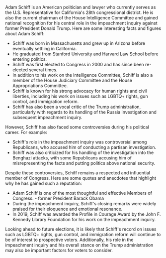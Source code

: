 Adam Schiff is an American politician and lawyer who currently serves as the U.S. Representative for California's 28th congressional district. He is also the current chairman of the House Intelligence Committee and gained national recognition for his central role in the impeachment inquiry against former President Donald Trump. Here are some interesting facts and figures about Adam Schiff:

- Schiff was born in Massachusetts and grew up in Arizona before eventually settling in California.
- He graduated from Stanford University and Harvard Law School before entering politics.
- Schiff was first elected to Congress in 2000 and has since been re-elected several times.
- In addition to his work on the Intelligence Committee, Schiff is also a member of the House Judiciary Committee and the House Appropriations Committee.
- Schiff is known for his strong advocacy for human rights and civil liberties, including his work on issues such as LGBTQ+ rights, gun control, and immigration reform.
- Schiff has also been a vocal critic of the Trump administration, particularly with regards to its handling of the Russia investigation and subsequent impeachment inquiry.

However, Schiff has also faced some controversies during his political career. For example:

- Schiff's role in the impeachment inquiry was controversial among Republicans, who accused him of conducting a partisan investigation.
- Schiff was also criticized for his handling of the investigation into the Benghazi attacks, with some Republicans accusing him of misrepresenting the facts and putting politics above national security.

Despite these controversies, Schiff remains a respected and influential member of Congress. Here are some quotes and anecdotes that highlight why he has gained such a reputation:

- Adam Schiff is one of the most thoughtful and effective Members of Congress. - former President Barack Obama
- During the impeachment inquiry, Schiff's closing remarks were widely praised for their eloquence and emotional resonance.
- In 2019, Schiff was awarded the Profile in Courage Award by the John F. Kennedy Library Foundation for his work on the impeachment inquiry.

Looking ahead to future elections, it is likely that Schiff's record on issues such as LGBTQ+ rights, gun control, and immigration reform will continue to be of interest to prospective voters. Additionally, his role in the impeachment inquiry and his overall stance on the Trump administration may also be important factors for voters to consider.
